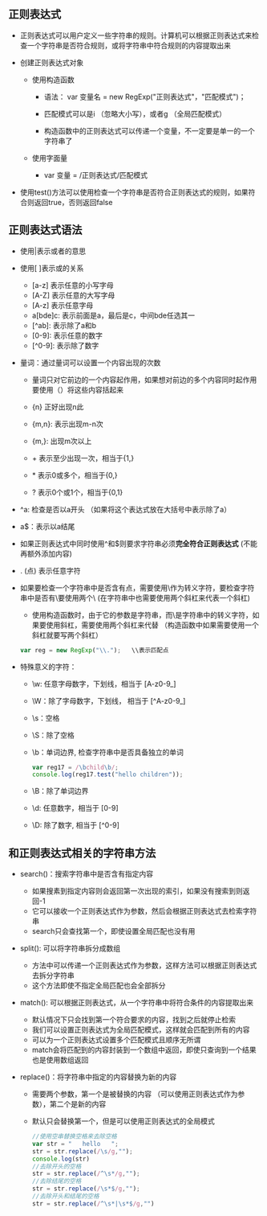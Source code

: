 ## 正则表达式

- 正则表达式可以用户定义一些字符串的规则。计算机可以根据正则表达式来检查一个字符串是否符合规则，或将字符串中符合规则的内容提取出来

- 创建正则表达式对象

  - 使用构造函数

    - 语法： var 变量名 = new RegExp("正则表达式"，"匹配模式")；

    - 匹配模式可以是i （忽略大小写），或者g （全局匹配模式）
    - 构造函数中的正则表达式可以传递一个变量，不一定要是单一的一个字符串了

  - 使用字面量

    - var 变量 = /正则表达式/匹配模式

- 使用test()方法可以使用检查一个字符串是否符合正则表达式的规则，如果符合则返回true，否则返回false

## 正则表达式语法

- 使用|表示或者的意思

- 使用[ ]表示或的关系

  - [a-z] 表示任意的小写字母
  - [A-Z] 表示任意的大写字母
  - [A-z] 表示任意字母
  - a[bde]c: 表示前面是a，最后是c，中间bde任选其一
  - \[^ab]: 表示除了a和b
  - \[0-9]:   表示任意的数字
  - \[^0-9]: 表示除了数字

- 量词：通过量词可以设置一个内容出现的次数

  - 量词只对它前边的一个内容起作用，如果想对前边的多个内容同时起作用要使用（）将这些内容括起来

  - {n} 正好出现n此
  - {m,n}: 表示出现m-n次
  - {m,}:  出现m次以上
  - \+ 表示至少出现一次，相当于{1,}
  - \* 表示0或多个，相当于{0,}
  - ? 表示0个或1个，相当于{0,1}

- ^a: 检查是否以a开头 （如果将这个表达式放在大括号中表示除了a）

- a$：表示以a结尾

- 如果正则表达式中同时使用^和$则要求字符串必须**完全符合正则表达式** (不能再额外添加内容)

- . (点) 表示任意字符

- 如果要检查一个字符串中是否含有点，需要使用\作为转义字符，要检查字符串中是否有\要使用两个\ (在字符串中也需要使用两个斜杠来代表一个斜杠)

  - 使用构造函数时，由于它的参数是字符串，而\是字符串中的转义字符，如果要使用斜杠，需要使用两个斜杠来代替 （构造函数中如果需要使用一个斜杠就要写两个斜杠）

  ```javascript
  var reg = new RegExp("\\.");   \\表示匹配点
  ```

  

- 特殊意义的字符：

  - \w: 任意字母数字，下划线，相当于 [A-z0-9_]

  - \W：除了字母数字，下划线， 相当于 \[^A-z0-9_]

  - \s：空格

  - \S：除了空格

  - \b：单词边界, 检查字符串中是否具备独立的单词

    ```javascript
    var reg17 = /\bchild\b/;
    console.log(reg17.test("hello children"));
    ```

  - \B：除了单词边界  

  - \d: 任意数字，相当于 [0-9]

  - \D: 除了数字, 相当于 \[^0-9]

## 和正则表达式相关的字符串方法

- search()：搜索字符串中是否含有指定内容

  - 如果搜素到指定内容则会返回第一次出现的索引，如果没有搜索到则返回-1
  - 它可以接收一个正则表达式作为参数，然后会根据正则表达式去检索字符串
  - search只会查找第一个，即使设置全局匹配也没有用

- split(): 可以将字符串拆分成数组

  - 方法中可以传递一个正则表达式作为参数，这样方法可以根据正则表达式去拆分字符串
  - 这个方法即使不指定全局匹配也会全部拆分

- match(): 可以根据正则表达式，从一个字符串中将符合条件的内容提取出来

  - 默认情况下只会找到第一个符合要求的内容，找到之后就停止检索
  - 我们可以设置正则表达式为全局匹配模式，这样就会匹配到所有的内容
  - 可以为一个正则表达式设置多个匹配模式且顺序无所谓
  - match会将匹配到的内容封装到一个数组中返回，即使只查询到一个结果也是使用数组返回

- replace()：将字符串中指定的内容替换为新的内容

  - 需要两个参数，第一个是被替换的内容 （可以使用正则表达式作为参数），第二个是新的内容

  - 默认只会替换第一个，但是可以使用正则表达式的全局模式

    ```javascript
    //使用空串替换空格来去除空格
    var str = "   hello   ";
    str = str.replace(/\s/g,"");
    console.log(str)
    //去除开头的空格
    str = str.replace(/^\s*/g,"");
    //去除结尾的空格
    str = str.replace(/\s*$/g,"");
    //去除开头和结尾的空格
    str = str.replace(/^\s*|\s*$/g,"")
    ```

    

